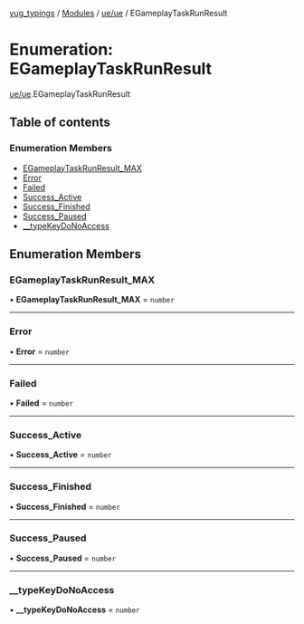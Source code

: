 [yug_typings](../README.md) / [Modules](../modules.md) / [ue/ue](../modules/ue_ue.md) / EGameplayTaskRunResult

# Enumeration: EGameplayTaskRunResult

[ue/ue](../modules/ue_ue.md).EGameplayTaskRunResult

## Table of contents

### Enumeration Members

- [EGameplayTaskRunResult\_MAX](ue_ue.EGameplayTaskRunResult.md#egameplaytaskrunresult_max)
- [Error](ue_ue.EGameplayTaskRunResult.md#error)
- [Failed](ue_ue.EGameplayTaskRunResult.md#failed)
- [Success\_Active](ue_ue.EGameplayTaskRunResult.md#success_active)
- [Success\_Finished](ue_ue.EGameplayTaskRunResult.md#success_finished)
- [Success\_Paused](ue_ue.EGameplayTaskRunResult.md#success_paused)
- [\_\_typeKeyDoNoAccess](ue_ue.EGameplayTaskRunResult.md#__typekeydonoaccess)

## Enumeration Members

### EGameplayTaskRunResult\_MAX

• **EGameplayTaskRunResult\_MAX** = `number`

___

### Error

• **Error** = `number`

___

### Failed

• **Failed** = `number`

___

### Success\_Active

• **Success\_Active** = `number`

___

### Success\_Finished

• **Success\_Finished** = `number`

___

### Success\_Paused

• **Success\_Paused** = `number`

___

### \_\_typeKeyDoNoAccess

• **\_\_typeKeyDoNoAccess** = `number`

